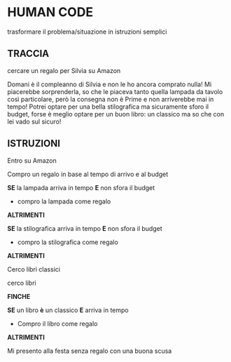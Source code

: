 # HUMAN CODE

trasformare il problema/situazione in istruzioni semplici

## TRACCIA

cercare un regalo per Silvia su Amazon

Domani è il compleanno di Silvia e non le ho ancora comprato nulla! Mi piacerebbe sorprenderla, so che le piaceva tanto quella lampada da tavolo così particolare, però la consegna non è Prime e non arriverebbe mai in tempo! Potrei optare per una bella stilografica ma sicuramente sforo il budget, forse è meglio optare per un buon libro: un classico ma so che con lei vado sul sicuro!

## ISTRUZIONI

Entro su Amazon

Compro un regalo in base al tempo di arrivo e al budget

**SE** la lampada arriva in tempo **E** non sfora il budget

- compro la lampada come regalo

**ALTRIMENTI**

**SE** la stilografica arriva in tempo **E** non sfora il budget

- compro la stilografica come regalo

**ALTRIMENTI**

Cerco libri classici

cerco libri

**FINCHE**

**SE** un libro **è** un classico **E** arriva in tempo

- Compro il libro come regalo

**ALTRIMENTI**

Mi presento alla festa senza regalo con una buona scusa
